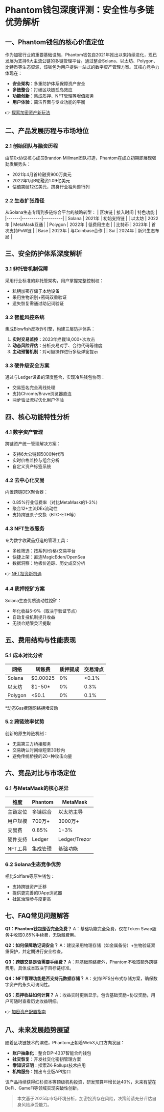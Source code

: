# Phantom钱包深度评测：安全性与多链优势解析

## 一、Phantom钱包的核心价值定位

作为加密行业的重要基础设施，Phantom钱包自2021年推出以来持续进化，现已发展为支持6大主流公链的多链管理平台。通过整合Solana、以太坊、Polygon、比特币等生态资源，该钱包为用户提供一站式的数字资产管理方案。其核心竞争力体现在：

- **安全架构**：多重防护体系保障资产安全
- **多链整合**：打破区块链孤岛效应
- **功能创新**：集成质押、NFT管理等增值服务
- **用户体验**：简洁界面与专业功能的平衡

👉 [探索加密资产新玩法](https://bit.ly/okx_welcome)

## 二、产品发展历程与市场地位

### 2.1 创始团队与融资历程
由前0x协议核心成员Brandon Millman团队打造，Phantom在成立初期即展现强劲发展势头：
- 2021年4月首轮融资900万美元
- 2022年1月B轮融资1.09亿美元
- 估值突破12亿美元，跻身行业独角兽行列

### 2.2 生态扩张路径
从Solana生态专精到多链综合平台的战略转型：
| 区块链 | 接入时间 | 特色功能 |
|-------|----------|----------|
| Solana | 2021年 | 初始支持链 |
| 以太坊 | 2022年 | MetaMask互通 |
| Polygon | 2022年 | 低费用生态 |
| 比特币 | 2023年 | 首次支持PoW链 |
| Base | 2023年 | 与Coinbase合作 |
| Sui | 2024年 | 新兴生态布局 |

## 三、安全防护体系深度解析

### 3.1 非托管机制保障
采用行业标准的非托管架构，用户掌握完整控制权：
- 私钥加密存储于本地设备
- 采用生物识别+密码双重验证
- 遗失恢复需通过助记词验证

### 3.2 智能风控系统
集成Blowfish反欺诈引擎，构建三层防护体系：
1. **实时交易监控**：2023年拦截18,000+次攻击
2. **动态风险评估**：分析交易对手、合约代码等维度
3. **主动预警机制**：对可疑操作进行多级弹窗提示

### 3.3 硬件级安全方案
通过与Ledger设备的深度整合，实现冷热钱包协同：
- 交易签名完全离线处理
- 支持Chrome/Brave浏览器直连
- 两步验证流程优化用户体验

## 四、核心功能特性分析

### 4.1 数字资产管理
跨链资产统一管理解决方案：
- 支持6大公链超5000种代币
- 实时价格监控与组合分析
- 自定义资产标签系统

### 4.2 去中心化交易
内置跨链DEX聚合器：
- 0.85%行业低费率（对比MetaMask的1-3%）
- 聚合12+主流DEx流动性
- 支持跨链原子交换（BTC-ETH等）

### 4.3 NFT生态服务
专为数字收藏品打造的管理工具：
- 多维筛选：按系列/价格/交易平台
- 快捷上架：直连MagicEden/OpenSea
- 数据洞察：地板价追踪、历史成交分析

👉 [NFT投资新机遇](https://bit.ly/okx_welcome)

### 4.4 质押挖矿方案
Solana生态优质流动性挖矿：
- 年化收益5-9%（取决于验证节点）
- 自动复投机制提升收益
- 无锁仓期限灵活提取

## 五、费用结构与性能表现

### 5.1 成本对比分析
| 网络 | 转账费 | 质押提成 | 交易滑点 |
|------|--------|----------|----------|
| Solana | $0.00025 | 0% | <0.1% |
| 以太坊 | $1-50* | 0% | 0.3% |
| Polygon | <$0.1 | 0% | 0.1% |

*动态Gas费随网络拥堵波动

### 5.2 跨链效率优势
创新的原生跨链机制：
- 无需第三方桥接服务
- 交易确认时间缩短至30秒内
- 避免传统桥接的20+种攻击向量

## 六、竞品对比与市场定位

### 6.1 与MetaMask的核心差异
| 维度 | Phantom | MetaMask |
|------|---------|----------|
| 主链定位 | 多链综合 | 以太坊主导 |
| 用户规模 | 700万+ | 3000万+ |
| 交易费 | 0.85% | 1-3% |
| 硬件支持 | Ledger | Ledger/Trezor |
| NFT工具 | 集成管理 | 基础功能 |

### 6.2 Solana生态竞争优势
相比Solflare等原生钱包：
- 支持跨链资产迁移
- 提供更完善的DApp浏览器
- 社区治理参与度更高

## 七、FAQ常见问题解答

**Q1：Phantom钱包是否完全免费？**
A：基础功能完全免费，仅在Token Swap服务中收取0.85%手续费，无隐藏费用。

**Q2：如何保障助记词安全？**
A：建议采用物理存储（如金属备份）+生物验证双重保护，并定期进行安全检查。

**Q3：跨链交易是否需要手续费？**
A：除基础网络费外，Phantom不收取额外跨链费用，具体成本取决于目标链标准。

**Q4：NFT管理功能是否支持元数据存储？**
A：支持IPFS分布式存储方案，确保数字资产的永久可访问性。

**Q5：质押收益如何计算？**
A：收益实时更新显示，包含基础奖励+协议奖励，用户可随时查看历史收益明细。

👉 [加密资产配置指南](https://bit.ly/okx_welcome)

## 八、未来发展趋势展望

随着区块链技术的演进，Phantom正朝着Web3入口方向发展：
- **账户抽象化**：整合EIP-4337智能合约钱包
- **社交恢复**：开发社交化密钥管理方案
- **零知识证明**：探索ZK-Rollups技术应用
- **机构服务**：推出专业版API接口

该产品持续获得红杉资本等顶级机构投资，研发预算年增长达40%，未来有望在DeFi、GameFi等领域实现突破性创新。

> 本文基于2025年市场环境分析，加密投资存在风险，决策前请充分评估自身风险承受能力。